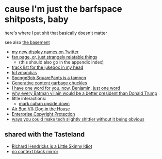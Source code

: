 # cause I'm just the barfspace shitposts, baby

here's where I put shit that basically doesn't matter

see also [the basement](4adf317e-82f2-4241-9231-e6d23667aeaf.md)

- [my new display names on Twitter](7e358081-ffb6-4a5a-8b27-4a46a0ed1467.md)
- [fan page, or, just strangely relatable things](b3fe4b3b-abae-4c3c-8f00-3297f6d682ae.md)
  - (this should also go in the appendix index)
- [track list for the jukebox in my head](3beb8805-9fb7-4a37-804d-efd708d6b16b.md)
- [IoTymandias](166dbfcf-ff71-47e2-90ab-5244f0a49715.md)
- [SpongeBob SquarePants is a tampon](120b7848-7302-417a-932a-1f14e7593b4e.md)
- [Generative content garbage chuckles](3611fa11-ee2e-4679-88af-97e396cfb285.md)
- [I have one word for you, now, Benjamin, just one word](ad4e5b2e-011a-4ca4-90ca-daef88065279.md)
- [why every Batman villain would be a better president than Donald Trump](8c4912a7-211f-4551-9440-15aab2f41fdf.md)
- little interactions:
  - [mark cuban upside down](41fe0fb6-2113-41cb-a74b-544c6f37b236.md)
- [Air Bud VII: Dog in the House](d553f3fa-6cd8-4571-9d2d-79d30e64bfee.md)
- [Enterprise Copyright Protection](5fb56758-7911-4162-82f7-69765333f864.md)
- [ways you could make tech slightly shittier without it being obvious](c91a58a0-ec5f-4ede-b46d-a03c9a47762f.md)

## shared with the Tasteland

- [Richard Hendricks is a Little Skinny Idiot](f3c2f214-751e-4fe3-871a-8ab1094dd46b.md)
- [no context black mirror](0bca9576-b498-4edb-9384-164dd9aa5a1b.md)
